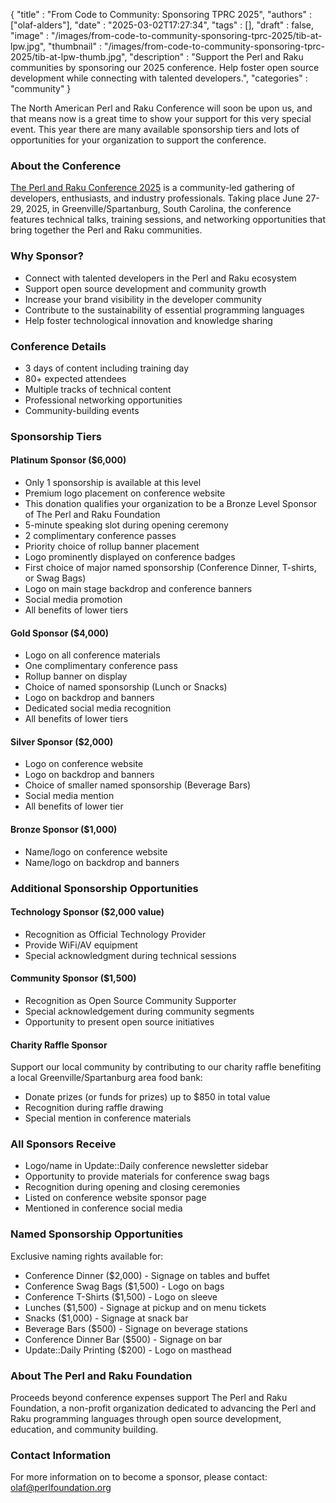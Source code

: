 
  {
    "title"       : "From Code to Community: Sponsoring TPRC 2025",
    "authors"     : ["olaf-alders"],
    "date"        : "2025-03-02T17:27:34",
    "tags"        : [],
    "draft"       : false,
    "image"       : "/images/from-code-to-community-sponsoring-tprc-2025/tib-at-lpw.jpg",
    "thumbnail"   : "/images/from-code-to-community-sponsoring-tprc-2025/tib-at-lpw-thumb.jpg",
    "description" : "Support the Perl and Raku communities by sponsoring our 2025 conference. Help foster open source development while connecting with talented developers.",
    "categories"  : "community"
  }

The North American Perl and Raku Conference will soon be upon us, and that
means now is a great time to show your support for this very special event.
This year there are many available sponsorship tiers and lots of opportunities
for your organization to support the conference.

### About the Conference

[The Perl and Raku Conference
2025](https://www.perl.com/article/get-ready-for-the-2025-perl-and-raku-conference/)
is a community-led gathering of developers, enthusiasts, and industry
professionals. Taking place June 27-29, 2025, in Greenville/Spartanburg, South
Carolina, the conference features technical talks, training sessions, and
networking opportunities that bring together the Perl and Raku communities.

### Why Sponsor?

- Connect with talented developers in the Perl and Raku ecosystem
- Support open source development and community growth
- Increase your brand visibility in the developer community
- Contribute to the sustainability of essential programming languages
- Help foster technological innovation and knowledge sharing

### Conference Details

- 3 days of content including training day
- 80+ expected attendees
- Multiple tracks of technical content
- Professional networking opportunities
- Community-building events

### Sponsorship Tiers

#### Platinum Sponsor ($6,000)

- Only 1 sponsorship is available at this level
- Premium logo placement on conference website
- This donation qualifies your organization to be a Bronze Level Sponsor of The
  Perl and Raku Foundation
- 5-minute speaking slot during opening ceremony
- 2 complimentary conference passes
- Priority choice of rollup banner placement
- Logo prominently displayed on conference badges
- First choice of major named sponsorship (Conference Dinner, T-shirts, or Swag Bags)
- Logo on main stage backdrop and conference banners
- Social media promotion
- All benefits of lower tiers

#### Gold Sponsor ($4,000)

- Logo on all conference materials
- One complimentary conference pass
- Rollup banner on display
- Choice of named sponsorship (Lunch or Snacks)
- Logo on backdrop and banners
- Dedicated social media recognition
- All benefits of lower tiers

#### Silver Sponsor ($2,000)

- Logo on conference website
- Logo on backdrop and banners
- Choice of smaller named sponsorship (Beverage Bars)
- Social media mention
- All benefits of lower tier

#### Bronze Sponsor ($1,000)

- Name/logo on conference website
- Name/logo on backdrop and banners

### Additional Sponsorship Opportunities

#### Technology Sponsor ($2,000 value)

- Recognition as Official Technology Provider
- Provide WiFi/AV equipment
- Special acknowledgment during technical sessions

#### Community Sponsor ($1,500)

- Recognition as Open Source Community Supporter
- Special acknowledgement during community segments
- Opportunity to present open source initiatives

#### Charity Raffle Sponsor

Support our local community by contributing to our charity raffle benefiting a
local Greenville/Spartanburg area food bank:

- Donate prizes (or funds for prizes) up to $850 in total value
- Recognition during raffle drawing
- Special mention in conference materials

### All Sponsors Receive

- Logo/name in Update::Daily conference newsletter sidebar
- Opportunity to provide materials for conference swag bags
- Recognition during opening and closing ceremonies
- Listed on conference website sponsor page
- Mentioned in conference social media

### Named Sponsorship Opportunities

Exclusive naming rights available for:

- Conference Dinner ($2,000) - Signage on tables and buffet
- Conference Swag Bags ($1,500) - Logo on bags
- Conference T-Shirts ($1,500) - Logo on sleeve
- Lunches ($1,500) - Signage at pickup and on menu tickets
- Snacks ($1,000) - Signage at snack bar
- Beverage Bars ($500) - Signage on beverage stations
- Conference Dinner Bar ($500) - Signage on bar
- Update::Daily Printing ($200) - Logo on masthead

### About The Perl and Raku Foundation

Proceeds beyond conference expenses support The Perl and Raku Foundation, a
non-profit organization dedicated to advancing the Perl and Raku programming
languages through open source development, education, and community building.

### Contact Information

For more information on to become a sponsor, please contact:
<olaf@perlfoundation.org>
